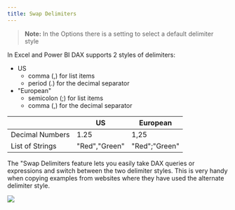 ```yaml
---
title: Swap Delimiters
---
```


> **Note:** In the Options there is a setting to select a default delimiter style 

In Excel and Power BI DAX supports 2 styles of delimiters:
- US 
    - comma (,) for list items
    - period (.) for the decimal separator
- "European"
    - semicolon (;) for list items
    - comma (,) for the decimal separator

| | **US** | **European** |
| --- | --- | --- |
| Decimal Numbers | 1.25 | 1,25 |
| List of Strings | "Red","Green" | "Red";"Green" |

The "Swap Delimiters feature lets you easily take DAX queries or expressions and switch between the two delimiter styles. This is very handy when copying examples from websites where they have used the alternate delimiter style.

![](/img/swap-delimiters.gif)
